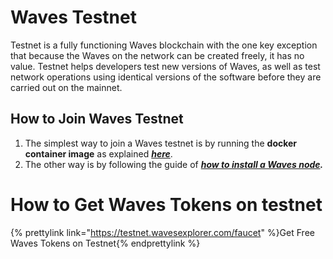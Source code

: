 # Waves Testnet

Testnet is a fully functioning Waves blockchain with the one key exception that because the Waves on the network can be created freely, it has no value. Testnet helps developers test new versions of Waves, as well as test network operations using identical versions of the software before they are carried out on the mainnet.


## How to Join Waves Testnet

1. The simplest way to join a Waves testnet is by running the **docker container image** as explained [_**here**_](/waves-node/waves-node-in-docker.md).
2. The other way is by following the guide of [_**how to install a Waves node**_](/waves-node/how-to-install-a-node/how-to-install-a-node.md)_**.**_

# How to Get Waves Tokens on testnet

{% prettylink link="https://testnet.wavesexplorer.com/faucet" %}Get Free Waves Tokens on Testnet{% endprettylink %}






